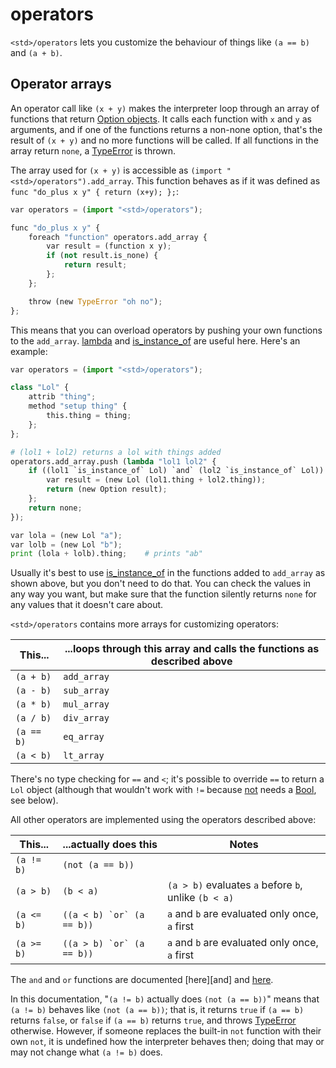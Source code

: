 # operators

`<std>/operators` lets you customize the behaviour of things like
`(a == b)` and `(a + b)`.


## Operator arrays

An operator call like `(x + y)` makes the interpreter loop through an array of
functions that return [Option objects]. It calls each function with `x` and `y`
as arguments, and if one of the functions returns a non-none option, that's the
result of `(x + y)` and no more functions will be called. If all functions in
the array return `none`, a [TypeError] is thrown.

The array used for `(x + y)` is accessible as
`(import "<std>/operators").add_array`. This function behaves as if it was
defined as `func "do_plus x y" { return (x+y); };`:

```python
var operators = (import "<std>/operators");

func "do_plus x y" {
    foreach "function" operators.add_array {
        var result = (function x y);
        if (not result.is_none) {
            return result;
        };
    };

    throw (new TypeError "oh no");
};
```

This means that you can overload operators by pushing your own functions to the
`add_array`. [lambda] and [is_instance_of] are useful here. Here's an example:

```python
var operators = (import "<std>/operators");

class "Lol" {
    attrib "thing";
    method "setup thing" {
        this.thing = thing;
    };
};

# (lol1 + lol2) returns a lol with things added
operators.add_array.push (lambda "lol1 lol2" {
    if ((lol1 `is_instance_of` Lol) `and` (lol2 `is_instance_of` Lol)) {
        var result = (new Lol (lol1.thing + lol2.thing));
        return (new Option result);
    };
    return none;
});

var lola = (new Lol "a");
var lolb = (new Lol "b");
print (lola + lolb).thing;    # prints "ab"
```

Usually it's best to use [is_instance_of] in the functions added to `add_array`
as shown above, but you don't need to do that. You can check the values in any
way you want, but make sure that the function silently returns `none` for any
values that it doesn't care about.

`<std>/operators` contains more arrays for customizing operators:

| This...       | ...loops through this array and calls the functions as described above    |
| ------------- | ------------------------------------------------------------------------- |
| `(a + b)`     | `add_array`                                                               |
| `(a - b)`     | `sub_array`                                                               |
| `(a * b)`     | `mul_array`                                                               |
| `(a / b)`     | `div_array`                                                               |
| `(a == b)`    | `eq_array`                                                                |
| `(a < b)`     | `lt_array`                                                                |

There's no type checking for `==` and `<`; it's possible to override `==` to
return a `Lol` object (although that wouldn't work with `!=` because [not]
needs a [Bool], see below).

All other operators are implemented using the operators described above:

| This...       | ...actually does this         | Notes                                                 |
| ------------- | ----------------------------- | ----------------------------------------------------- |
| `(a != b)`    | `(not (a == b))`              |                                                       |
| `(a > b)`     | `(b < a)`                     | `(a > b)` evaluates `a` before `b`, unlike `(b < a)`  |
| `(a <= b)`    | ``((a < b) `or` (a == b))``   | `a` and `b` are evaluated only once, `a` first        |
| `(a >= b)`    | ``((a > b) `or` (a == b))``   | `a` and `b` are evaluated only once, `a` first        |

The `and` and `or` functions are documented [here][and] and [here][or].

In this documentation, "`(a != b)` actually does `(not (a == b))`" means that
`(a != b)` behaves like `(not (a == b))`; that is, it returns `true` if
`(a == b)` returns `false`, or `false` if `(a == b)` returns `true`, and throws
[TypeError] otherwise. However, if someone replaces the built-in `not` function
with their own `not`, it is undefined how the interpreter behaves then; doing
that may or may not change what `(a != b)` does.


[examples/operator_overload.ö]: ../../examples/operator_overload.ö
[TypeError]: ../errors.md
[lambda]: ../builtins.md#lambda
[is_instance_of]: ../builtins.md#is_instance_of
[or]: ../builtins.md#or
[not]: ../builtins.md#not
[Bool]: ../builtins.md#Bool
[Option objects]: ../tutorial.md#option-objects
